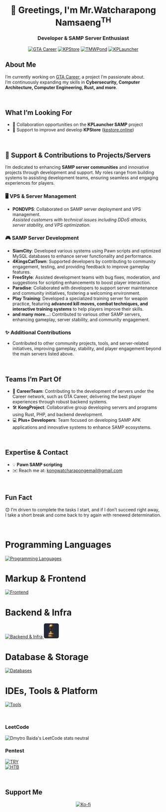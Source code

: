 
<!--  ![KongWatcharapong Banner](https://raw.githubusercontent.com/KongGithubDev/KongGithubDev/refs/heads/main/kongbanner.png) -->

<h1 align="center">👋 Greetings, I'm Mr.Watcharapong Namsaeng<sup>TH</sup></h1>
<h3 align="center">Developer & SAMP Server Enthusiast</h3>

<div align="center">
  
  [![GTA Career](https://img.shields.io/badge/🚀-GTA_Career-blue?style=for-the-badge)](https://gta-career.com)
  [![KPStore](https://img.shields.io/badge/🛠️-KPStore-green?style=for-the-badge)](https://kpstore.online)
  [![TMWPond](https://img.shields.io/badge/💸-TMWPond-yellow?style=for-the-badge)](#)
  [![KPLauncher](https://img.shields.io/badge/🤝-KPLauncher-purple?style=for-the-badge)](#)
</div>

## About Me

I’m currently working on [GTA Career](https://gta-career.com), a project I’m passionate about.  
I’m continuously expanding my skills in **Cybersecurity, Computer Architecture, Computer Engineering, Rust, and more**.  

<br>

## What I’m Looking For

- 🤝 Collaboration opportunities on the **KPLauncher SAMP** project  
- 🔧 Support to improve and develop **KPStore** ([kpstore.online](https://kpstore.online))  

<br>

## 🌟 Support & Contributions to Projects/Servers

I’m dedicated to enhancing **SAMP server communities** and innovative projects through development and support. My roles range from building systems to assisting development teams, ensuring seamless and engaging experiences for players.

### 🖥️ VPS & Server Management
- **PONDVPS**: Collaborated on SAMP server deployment and VPS management.  
  *Assisted customers with technical issues including DDoS attacks, server stability, and VPS optimization.*

### 🎮 SAMP Server Development
- **SiamCity**: Developed various systems using Pawn scripts and optimized MySQL databases to enhance server functionality and performance.  
- **4KingsCatTown**: Supported developers by contributing to community engagement, testing, and providing feedback to improve gameplay features.  
- **FreeStyle**: Assisted development teams with bug fixes, moderation, and suggestions for scripting enhancements to boost player interaction.  
- **Paradise**: Collaborated with developers to support server maintenance and community initiatives, fostering a welcoming environment.
- **Play Training**: Developed a specialized training server for weapon practice, featuring **advanced kill moves, combat techniques, and interactive training systems** to help players improve their skills.
- **and many more...**: Contributed to various other SAMP servers, enhancing gameplay, server stability, and community engagement.

### ✨ Additional Contributions
- Contributed to other community projects, tools, and server-related initiatives, improving gameplay, stability, and player engagement beyond the main servers listed above.

<br>

## Teams I’m Part Of

- 🚀 **CareerTeam**: Contributing to the development of servers under the Career network, such as GTA Career, delivering the best player experiences through robust backend systems.  
- 🛠️ **KongProject**: Collaborative group developing servers and programs using Rust, PHP, and backend development.  
- 💻 **Plus+ Developers**: Team focused on developing SAMP APK applications and innovative systems to enhance SAMP ecosystems.

<br>

## Expertise & Contact

- 💡 **Pawn SAMP scripting**  
- ✉️ Reach me at: [kongwatcharapongemail@gmail.com](mailto:kongwatcharapongemail@gmail.com)  

<br>

## Fun Fact

😊 I’m driven to complete the tasks I start, and if I don’t succeed right away, I take a short break and come back to try again with renewed determination.

<br>

# Programming Languages
<p align="left">
  <a href="https://skillicons.dev" target="_blank">
    <img src="https://skillicons.dev/icons?i=python,cpp,c,cs,rust,php,swift" alt="Programming Languages"/>
  </a>
</p>

# Markup & Frontend
<p align="left">
  <a href="https://skillicons.dev" target="_blank">
    <img src="https://skillicons.dev/icons?i=html,css,tailwind,bootstrap,figma" alt="Frontend"/>
  </a>
</p>

# Backend & Infra
<p align="left">
  <a href="https://skillicons.dev" target="_blank">
    <img src="https://skillicons.dev/icons?i=nodejs,npm,discordjs,docker,nginx,dotnet,cloudflare" alt="Backend & Infra"/>
  </a>
  <a href="https://github.com/pawn-lang" target="_blank">
    <img src="https://raw.githubusercontent.com/KongGithubDev/KongGithubDev/refs/heads/main/pawn-lang.svg" alt="Pawn" height="48" />
  </a>
</p>

# Database & Storage
<p align="left">
  <a href="https://skillicons.dev" target="_blank">
    <img src="https://skillicons.dev/icons?i=mysql,mongodb" alt="Databases"/>
  </a>
</p>

# IDEs, Tools & Platform
<p align="left">
  <a href="https://skillicons.dev" target="_blank">
    <img src="https://skillicons.dev/icons?i=vscode,git,powershell,bash,visualstudio,androidstudio,arduino,robloxstudio,sketchup,photoshop,tensorflow,postman,discord,stackoverflow" alt="Tools"/>
  </a>
</p>

<br>

### LeetCode
![Dmytro Baida's LeetCode stats neutral](https://leetcode-badge-sage.vercel.app/badge/konguser?theme=neutral)

### Pentest
[![TRY](https://tryhackme-badges.s3.amazonaws.com/konguser.png)](https://tryhackme.com/p/konguser)
<br>
[![HTB](https://www.hackthebox.eu/badge/image/2503035)](https://www.hackthebox.eu/home/users/profile/2503035)

<br>

## Support Me
<p align="center">
<!--   <a href="https://www.buymeacoffee.com/kongwatcharapong" target="_blank"><img src="https://cdn.buymeacoffee.com/buttons/v2/default-yellow.png" height="50" width="210" alt="Buy Me A Coffee"/></a>
  &nbsp;&nbsp;&nbsp; -->
  <a href="https://ko-fi.com/kongwatcharapong" target="_blank"><img src="https://cdn.ko-fi.com/cdn/kofi3.png?v=3" height="50" width="210" alt="Ko-fi"/></a>
</p>
